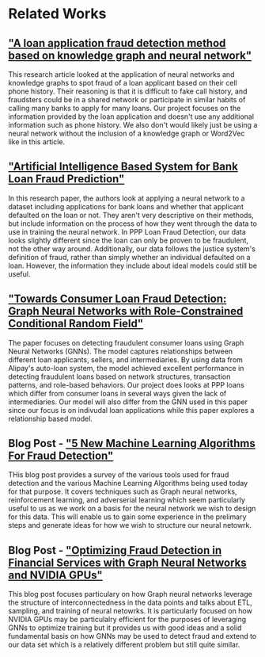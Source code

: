 # Related Works

## ["A loan application fraud detection method based on knowledge graph and neural network"](https://dl.acm.org/doi/10.1145/3194206.3194208)
This research article looked at the application of neural networks and knowledge graphs to spot fraud of a loan applicant based on their cell phone history. Their reasoning is that it is difficult to fake call history, and fraudsters could be in a shared network or participate in similar habits of calling many banks to apply for many loans. Our project focuses on the information provided by the loan application and doesn't use any additional information such as phone history. We also don't would likely just be using a neural network without the inclusion of a knowledge graph or Word2Vec like in this article. 

## ["Artificial Intelligence Based System for Bank Loan Fraud Prediction"](https://link.springer.com/chapter/10.1007/978-3-030-96305-7_43_)
In this research paper, the authors look at applying a neural network to a dataset including applications for bank loans and whether that applicant defaulted on the loan or not. They aren't very descriptive on their methods, but include information on the process of how they went through the data to use in training the neural network. In PPP Loan Fraud Detection, our data looks slightly different since the loan can only be proven to be fraudulent, not the other way around. Additionally, our data follows the justice system's definition of fraud, rather than simply whether an individual defaulted on a loan. However, the information they include about ideal models could still be useful. 

## ["Towards Consumer Loan Fraud Detection: Graph Neural Networks with Role-Constrained Conditional Random Field"](https://ojs.aaai.org/index.php/AAAI/article/view/16582)
The paper focuses on detecting fraudulent consumer loans using Graph Neural Networks (GNNs). The model captures relationships between different loan applicants, sellers, and intermediaries. By using data from Alipay's auto-loan system, the model achieved excellent performance in detecting fraudulent loans based on network structures, transaction patterns, and role-based behaviors. Our project does looks at PPP loans which differ from consumer loans in several ways given the lack of intermediaries. Our model will also differ from the GNN used in this paper since our focus is on indivudal loan applications while this paper explores a relationship based model. 

## Blog Post - ["5 New Machine Learning Algorithms For Fraud Detection"](https://visionx.io/blog/fraud-detection-machine-learning/)
THis blog post provides a survey of the various tools used for fraud detection and the various Machine Learning Algorithms being used today for that purpose. It covers techniques such as Graph neural networks, reinforcement learning, and adverserial learning which seem particularly useful to us as we work on a basis for the neural network we wish to design for this data. This will enable us to gain some experience in the prelimary steps and generate ideas for how we wish to structure our neural netowrk.

## Blog Post - ["Optimizing Fraud Detection in Financial Services with Graph Neural Networks and NVIDIA GPUs"](https://developer.nvidia.com/blog/optimizing-fraud-detection-in-financial-services-with-graph-neural-networks-and-nvidia-gpus/)
This blog post focuses particulary on how Graph neural networks leverage the structure of interconnectedness in the data points and talks about ETL, sampling, and training of neural netowrks. It is particularly focused on how NVIDIA GPUs may be particulalry efficient for the purposes of leveraging GNNs to optimize training but it provides us with good ideas and a solid fundamental basis on how GNNs may be used to detect fraud and extend to our data set which is a relatively different problem but still quite similar.


